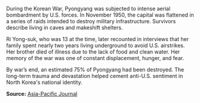 
During the Korean War, Pyongyang was subjected to intense aerial bombardment by U.S. forces. In November 1950, the capital was flattened in a series of raids intended to destroy military infrastructure. Survivors describe living in caves and makeshift shelters.

Ri Yong-suk, who was 13 at the time, later recounted in interviews that her family spent nearly two years living underground to avoid U.S. airstrikes. Her brother died of illness due to the lack of food and clean water. Her memory of the war was one of constant displacement, hunger, and fear.

By war’s end, an estimated 75% of Pyongyang had been destroyed. The long-term trauma and devastation helped cement anti-U.S. sentiment in North Korea's national identity.

**Source:** [Asia-Pacific Journal](https://apjjf.org/2020/13/Harp.html)
